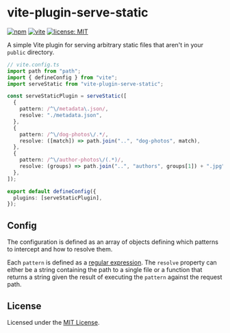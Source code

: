 # vite-plugin-serve-static

[![npm](https://img.shields.io/npm/v/vite-plugin-serve-static/latest)](https://www.npmjs.com/package/vite-plugin-serve-static)
[![vite](https://img.shields.io/npm/dependency-version/vite-plugin-serve-static/peer/vite)](https://github.com/vitejs/vite)
[![license: MIT](https://img.shields.io/npm/l/vite-plugin-serve-static)](https://github.com/reifiedbeans/vite-plugin-serve-static/blob/main/LICENSE)

A simple Vite plugin for serving arbitrary static files that aren't in your `public` directory.

```typescript
// vite.config.ts
import path from "path";
import { defineConfig } from "vite";
import serveStatic from "vite-plugin-serve-static";

const serveStaticPlugin = serveStatic([
  {
    pattern: /^\/metadata\.json/,
    resolve: "./metadata.json",
  },
  {
    pattern: /^\/dog-photos\/.*/,
    resolve: ([match]) => path.join("..", "dog-photos", match),
  },
  {
    pattern: /^\/author-photos\/(.*)/,
    resolve: (groups) => path.join("..", "authors", groups[1]) + ".jpg",
  },
]);

export default defineConfig({
  plugins: [serveStaticPlugin],
});
```

## Config

The configuration is defined as an array of objects defining which patterns to intercept and how to resolve them.

Each `pattern` is defined as a [regular expression]. The `resolve` property can either be a string containing the path to a single file or a function that returns a string given the result of executing the `pattern` against the request path.

## License

Licensed under the [MIT License](https://github.com/reifiedbeans/vite-plugin-serve-static/blob/main/LICENSE).

[regular expression]: https://developer.mozilla.org/en-US/docs/Web/JavaScript/Reference/Global_Objects/RegExp
